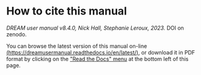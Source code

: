 # How to cite this manual

*DREAM user manual v8.4.0, Nick Hall, Stephanie Leroux, 2023.* DOI on zenodo.

You can browse the latest version of this manual on-line [(https://dreamusermanual.readthedocs.io/en/latest/)](https://dreamusermanual.readthedocs.io/en/latest/),
or download it in PDF format by clicking on the ["Read the Docs" menu](https://dreamusermanual.readthedocs.io/_/downloads/en/latest/pdf/) at the bottom left of this page.
